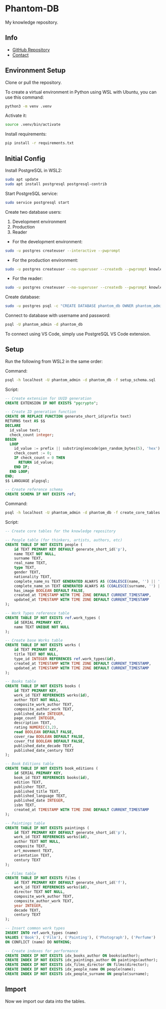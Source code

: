 # Phantom-DB
My knowledge repository.

## Info

- [GitHub Repository](https://github.com/pabloagn/phantom-db)
- [Contact](mailto:main@phantomklange.com)

## Environment Setup

Clone or pull the repository.

To create a virtual environment in Python using WSL with Ubuntu, you can use this command:

```bash
python3 -m venv .venv
```

Activate it:

```bash
source .venv/bin/activate
```

Install requirements:

```bash
pip install -r requirements.txt
```

## Initial Config

Install PostgreSQL in WSL2:

```bash
sudo apt update
sudo apt install postgresql postgresql-contrib
```

Start PostgreSQL service:

```bash
sudo service postgresql start
```

Create two database users:

1. Development environment
2. Production
3. Reader

- For the development environment:

```bash
sudo -u postgres createuser --interactive --pwprompt
```

- For the production environment:

```bash
sudo -u postgres createuser --no-superuser --createdb --pwprompt knowledgerepo_user
```

- For the reader:

```bash
sudo -u postgres createuser --no-superuser --createdb --pwprompt knowledgerepo_user
```

Create database:

```bash
sudo -u postgres psql -c "CREATE DATABASE phantom_db OWNER phantom_admin;"
```

Connect to database with username and password:

```bash
psql -U phantom_admin -d phantom_db
```

To connect using VS Code, simply use PostgreSQL VS Code extension.

## Setup

Run the following from WSL2 in the same order:

Command:

```bash
psql -h localhost -U phantom_admin -d phantom_db -f setup_schema.sql
```

Script:

```SQL
-- Create extension for UUID generation
CREATE EXTENSION IF NOT EXISTS "pgcrypto";

-- Create ID generation function
CREATE OR REPLACE FUNCTION generate_short_id(prefix text)
RETURNS text AS $$
DECLARE
  id_value text;
  check_count integer;
BEGIN
  LOOP
    id_value := prefix || substring(encode(gen_random_bytes(5), 'hex') from 1 for 7);
    check_count := 0;
    IF check_count = 0 THEN
      RETURN id_value;
    END IF;
  END LOOP;
END;
$$ LANGUAGE plpgsql;

-- Create reference schema
CREATE SCHEMA IF NOT EXISTS ref;
```

Command:

```bash
psql -h localhost -U phantom_admin -d phantom_db -f create_core_tables.sql
```

Script:

```SQL
-- Create core tables for the knowledge repository

-- People table (for thinkers, artists, authors, etc)
CREATE TABLE IF NOT EXISTS people (
    id TEXT PRIMARY KEY DEFAULT generate_short_id('p'),
    name TEXT NOT NULL,
    surname TEXT,
    real_name TEXT,
    type TEXT,
    gender TEXT,
    nationality TEXT,
    complete_name_ns TEXT GENERATED ALWAYS AS (COALESCE(name, '') || ', ' || COALESCE(surname, '')) STORED,
    complete_name_sn TEXT GENERATED ALWAYS AS (COALESCE(surname, '') || ', ' || COALESCE(name, '')) STORED,
    has_image BOOLEAN DEFAULT FALSE,
    created_at TIMESTAMP WITH TIME ZONE DEFAULT CURRENT_TIMESTAMP,
    updated_at TIMESTAMP WITH TIME ZONE DEFAULT CURRENT_TIMESTAMP
);

-- Work Types reference table
CREATE TABLE IF NOT EXISTS ref.work_types (
    id SERIAL PRIMARY KEY,
    name TEXT UNIQUE NOT NULL
);

-- Create base Works table
CREATE TABLE IF NOT EXISTS works (
    id TEXT PRIMARY KEY,
    title TEXT NOT NULL,
    type_id INTEGER REFERENCES ref.work_types(id),
    created_at TIMESTAMP WITH TIME ZONE DEFAULT CURRENT_TIMESTAMP,
    updated_at TIMESTAMP WITH TIME ZONE DEFAULT CURRENT_TIMESTAMP
);

-- Books table
CREATE TABLE IF NOT EXISTS books (
    id TEXT PRIMARY KEY,
    work_id TEXT REFERENCES works(id),
    author TEXT NOT NULL,
    composite_work_author TEXT,
    composite_author_work TEXT,
    published_date INTEGER,
    page_count INTEGER,
    description TEXT,
    rating NUMERIC(3,2),
    read BOOLEAN DEFAULT FALSE,
    cover_raw BOOLEAN DEFAULT FALSE,
    cover_ftd BOOLEAN DEFAULT FALSE,
    published_date_decade TEXT,
    published_date_century TEXT
);

-- Book Editions table
CREATE TABLE IF NOT EXISTS book_editions (
    id SERIAL PRIMARY KEY,
    book_id TEXT REFERENCES books(id),
    edition TEXT,
    publisher TEXT,
    published_title TEXT,
    published_language TEXT,
    published_date INTEGER,
    isbn TEXT,
    created_at TIMESTAMP WITH TIME ZONE DEFAULT CURRENT_TIMESTAMP
);

-- Paintings table
CREATE TABLE IF NOT EXISTS paintings (
    id TEXT PRIMARY KEY DEFAULT generate_short_id('p'),
    work_id TEXT REFERENCES works(id),
    author TEXT NOT NULL,
    composite TEXT,
    art_movement TEXT,
    orientation TEXT,
    century TEXT
);

-- Films table
CREATE TABLE IF NOT EXISTS films (
    id TEXT PRIMARY KEY DEFAULT generate_short_id('f'),
    work_id TEXT REFERENCES works(id),
    director TEXT NOT NULL,
    composite_work_author TEXT,
    composite_author_work TEXT,
    year INTEGER,
    decade TEXT,
    century TEXT
);

-- Insert common work types
INSERT INTO ref.work_types (name) 
VALUES ('Book'), ('Film'), ('Painting'), ('Photograph'), ('Perfume')
ON CONFLICT (name) DO NOTHING;

-- Create indexes for performance
CREATE INDEX IF NOT EXISTS idx_books_author ON books(author);
CREATE INDEX IF NOT EXISTS idx_paintings_author ON paintings(author);
CREATE INDEX IF NOT EXISTS idx_films_director ON films(director);
CREATE INDEX IF NOT EXISTS idx_people_name ON people(name);
CREATE INDEX IF NOT EXISTS idx_people_surname ON people(surname);
```

## Import

Now we import our data into the tables.